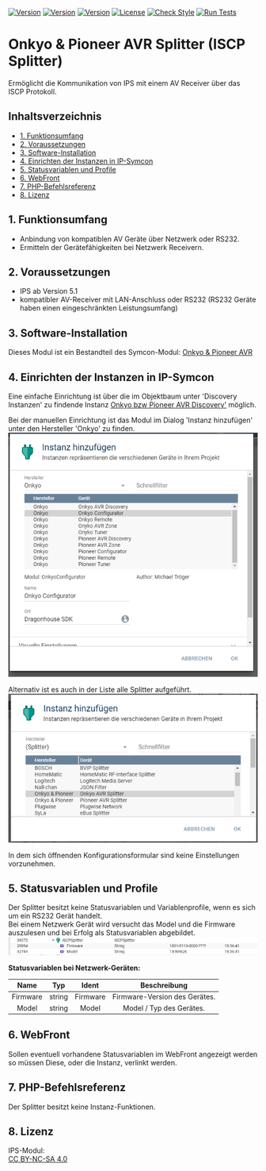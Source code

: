 [![Version](https://img.shields.io/badge/Symcon-PHPModul-red.svg)](https://www.symcon.de/service/dokumentation/entwicklerbereich/sdk-tools/sdk-php/)
[![Version](https://img.shields.io/badge/Modul%20Version-2.00-blue.svg)]()
[![Version](https://img.shields.io/badge/Symcon%20Version-5.1%20%3E-green.svg)](https://www.symcon.de/forum/threads/30857-IP-Symcon-5-1-%28Stable%29-Changelog)
[![License](https://img.shields.io/badge/License-CC%20BY--NC--SA%204.0-green.svg)](https://creativecommons.org/licenses/by-nc-sa/4.0/)
[![Check Style](https://github.com/Nall-chan/OnkyoAVR/workflows/Check%20Style/badge.svg)](https://github.com/Nall-chan/OnkyoAVR/actions) [![Run Tests](https://github.com/Nall-chan/OnkyoAVR/workflows/Run%20Tests/badge.svg)](https://github.com/Nall-chan/OnkyoAVR/actions)  

# Onkyo & Pioneer AVR Splitter (ISCP Splitter)
Ermöglicht die Kommunikation von IPS mit einem AV Receiver über das ISCP Protokoll.  

## Inhaltsverzeichnis <!-- omit in toc -->

- [1. Funktionsumfang](#1-funktionsumfang)
- [2. Voraussetzungen](#2-voraussetzungen)
- [3. Software-Installation](#3-software-installation)
- [4. Einrichten der Instanzen in IP-Symcon](#4-einrichten-der-instanzen-in-ip-symcon)
- [5. Statusvariablen und Profile](#5-statusvariablen-und-profile)
- [6. WebFront](#6-webfront)
- [7. PHP-Befehlsreferenz](#7-php-befehlsreferenz)
- [8. Lizenz](#8-lizenz)

## 1. Funktionsumfang

 - Anbindung von kompatiblen AV Geräte über Netzwerk oder RS232.  
 - Ermitteln der Gerätefähigkeiten bei Netzwerk Receivern.  

## 2. Voraussetzungen

 - IPS ab Version 5.1  
 - kompatibler AV-Receiver mit LAN-Anschluss oder RS232 (RS232 Geräte haben einen eingeschränkten Leistungsumfang)  

## 3. Software-Installation

Dieses Modul ist ein Bestandteil des Symcon-Modul: [Onkyo & Pioneer AVR](../)  

## 4. Einrichten der Instanzen in IP-Symcon

Eine einfache Einrichtung ist über die im Objektbaum unter 'Discovery Instanzen' zu findende Instanz [Onkyo bzw Pioneer AVR Discovery'](../OnkyoAVRDiscovery/) möglich.  

Bei der manuellen Einrichtung ist das Modul im Dialog 'Instanz hinzufügen' unter den Hersteller 'Onkyo' zu finden.  
![Instanz hinzufügen](../imgs/instanzen.png)  

Alternativ ist es auch in der Liste alle Splitter aufgeführt.  
![Instanz hinzufügen](../imgs/instanzen_splitter.png)  

In dem sich öffnenden Konfigurationsformular sind keine Einstellungen vorzunehmen.  

## 5. Statusvariablen und Profile

Der Splitter besitzt keine Statusvariablen und Variablenprofile, wenn es sich um ein RS232 Gerät handelt.  
Bei einem Netzwerk Gerät wird versucht das Model und die Firmware auszulesen und bei Erfolg als Statusvariablen abgebildet.  
![Objektbaum Splitter](../imgs/logbaum_splitter.png) 

**Statusvariablen bei Netzwerk-Geräten:**  

|   Name   |  Typ   |  Ident   |         Beschreibung          |
| :------: | :----: | :------: | :---------------------------: |
| Firmware | string | Firmware | Firmware-Version des Gerätes. |
|  Model   | string |  Model   |   Model / Typ des Gerätes.    |

## 6. WebFront

Sollen eventuell vorhandene Statusvariablen im WebFront angezeigt werden so müssen Diese, oder die Instanz, verlinkt werden.  

## 7. PHP-Befehlsreferenz

Der Splitter besitzt keine Instanz-Funktionen.  

## 8. Lizenz

  IPS-Modul:  
  [CC BY-NC-SA 4.0](https://creativecommons.org/licenses/by-nc-sa/4.0/)  
